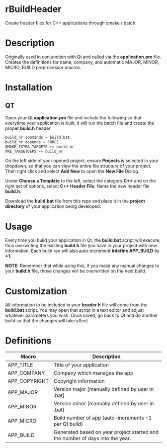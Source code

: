 # rBuildHeader
Create header files for C++ applications through qmake / batch

# Description
Originally used in conjunction with Qt and called via the **application.pro** file. Creates the definitions for name, company, and automatic MAJOR, MINOR, MICRO, BUILD preprocessor macros.

# Installation
## QT
Open your Qt **application.pro** file and include the following so that everytime your application is built, it will run the batch file and create the proper **build.h** header

```c
build_nr.commands = build.bat
build_nr.depends = FORCE
QMAKE_EXTRA_TARGETS += build_nr
PRE_TARGETDEPS += build_nr
```

On the left side of your opened project, ensure **Projects** is selected in your dropdown, so that you can view the entire file structure of your project. Then right click and select **Add New** to open the **New File** Dialog.

Under **Choose a Template** to the left, select the category **C++** and on the right set of options, select **C++ Header File**. Name the new header file **build.h**.

Download the **build.bat** file from this repo and place it in the **project directory** of your application being developed.

# Usage
Every time you build your application in Qt, the **build.bat** script will execute, thus overwriting the existing **build.h** file you have in your project with new information. Each build ran will also auto-increment **#define APP_BUILD** by **+1**.

**NOTE:** Remember that while using this, if you make any manual changes to your **build.h** file, those changes will be overwritten on the next build.

# Customization
All information to be included in your **header.h** file will come from the **build.bat** script. You may open that script in a text editor and adjust whatever parameters you wish. Once saved, go back to Qt and do another build so that the changes will take affect.

# Definitions

Macro | Description
------------ | -------------
APP_TITLE | Title of your application
APP_COMPANY | Company which manages the app
APP_COPYRIGHT | Copyright information
APP_MAJOR | Version major [manually defined by user in .bat]
APP_MINOR | Version minor [manually defined by user in .bat]
APP_MICRO | Build number of app (auto-increments +1 per Qt build)
APP_BUILD | Generated based on year project started and the number of days into the year.
